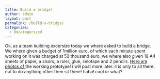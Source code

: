 ```yaml
---
title: Build a bridge!
author: admin
layout: post
permalink: /build-a-bridge/
categories:
  - Uncategorized
---
```

Ok. as a team building excersize today we where asked to build a bridge. We where given a budget of 1million euro, of which each minute spent working on it was charged at 50 thousand euro. we where also given 16 A4 sheets of paper, a sisors, a ruler, glue, selotape and 2 pencils. [Here are photos of ][1] the working prototype! i will post more later. it is only to sit there. not to do anything other then sit there! haha! cool or what?

 [1]: http://www.lotas-smartman.net/photos/index.php?g=bridge&f=